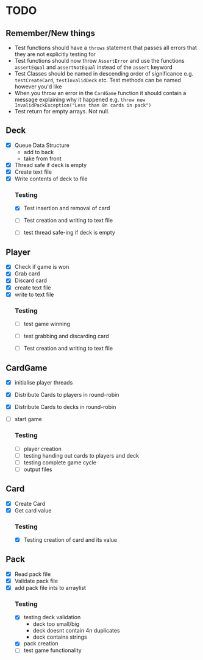 # TODO

## Remember/New things
- Test functions should have a `throws` statement that passes all errors that they are not explicitly testing for
- Test functions should now throw `AssertError` and use the functions `assertEqual` and `assertNotEqual` instead of the `assert` keyword
- Test Classes should be named in descending order of significance e.g. `testCreateCard`, `testInvalidDeck` etc. Test methods can be named however you'd like
- When you throw an error in the `CardGame` function it should contain a message explaining why it happened e.g. `throw new InvalidPackException("Less than 8n cards in pack")`
- Test return for empty arrays. Not null.

## Deck

- [x] Queue Data Structure
  - add to back
  - take from front
- [x] Thread safe if deck is empty
- [x] Create text file
- [x] Write contents of deck to file 
  ### Testing
    - [x] Test insertion and removal of card
    - [ ] Test creation and writing to text file
    - [ ] test thread safe-ing if deck is empty


## Player

- [x] Check if game is won
- [x] Grab card
- [x] Discard card
- [x] create text file
- [x] write to text file
    ### Testing
  - [ ] test game winning
  - [ ] test grabbing and discarding card
  - [ ] Test creation and writing to text file


## CardGame

- [x] initialise player threads
- [x] Distribute Cards to players in round-robin
- [x] Distribute Cards to decks in round-robin
- [ ] start game

  ### Testing
    - [ ] player creation
    - [ ] testing handing out cards to players and deck
    - [ ] testing complete game cycle
    - [ ] output files

## Card

- [x] Create Card
- [x] Get card value
  ### Testing
    - [x] Testing creation of card and its value
    

## Pack
- [x] Read pack file
- [x] Validate pack file
- [x] add pack file ints to arraylist
  ### Testing
  - [x] testing deck validation
    - deck too small/big
    - deck doesnt contain 4n duplicates
    - deck contains strings
  - [x] pack creation
  - [ ] test game functionality 
